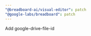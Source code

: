 ```yaml
---
"@breadboard-ai/visual-editor": patch
"@google-labs/breadboard": patch
---
```


Add google-drive-file-id
